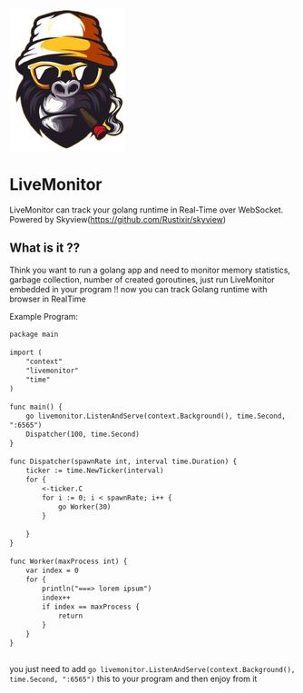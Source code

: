 
![LiveMonitor](https://github.com/Rustixir/livemonitor/blob/main/logo.png)

# LiveMonitor
LiveMonitor can track your golang runtime in Real-Time over WebSocket.
Powered by Skyview(https://github.com/Rustixir/skyview)

## What is it ??

Think you want to run a golang app and need to monitor memory statistics, garbage collection, 
number of created goroutines, just run LiveMonitor embedded in your program !! 
now you can track Golang runtime with browser in RealTime


Example Program:

``` 
package main

import (
	"context"
	"livemonitor"
	"time"
)

func main() {
	go livemonitor.ListenAndServe(context.Background(), time.Second, ":6565")
	Dispatcher(100, time.Second)
}

func Dispatcher(spawnRate int, interval time.Duration) {
	ticker := time.NewTicker(interval)
	for {
		<-ticker.C
		for i := 0; i < spawnRate; i++ {
			go Worker(30)
		}

	}
}

func Worker(maxProcess int) {
	var index = 0
	for {
		println("===> lorem ipsum")
		index++
		if index == maxProcess {
			return
		}
	}
}


```


you just need to add `go livemonitor.ListenAndServe(context.Background(), time.Second, ":6565")`
this to your program and then enjoy from it 